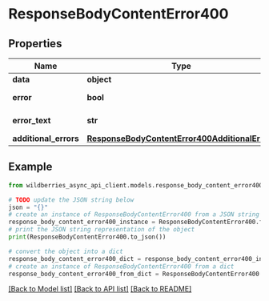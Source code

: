 # ResponseBodyContentError400


## Properties

Name | Type | Description | Notes
------------ | ------------- | ------------- | -------------
**data** | **object** |  | [optional] 
**error** | **bool** | Флаг ошибки | [optional] 
**error_text** | **str** | Описание ошибки | [optional] 
**additional_errors** | [**ResponseBodyContentError400AdditionalErrors**](ResponseBodyContentError400AdditionalErrors.md) |  | [optional] 

## Example

```python
from wildberries_async_api_client.models.response_body_content_error400 import ResponseBodyContentError400

# TODO update the JSON string below
json = "{}"
# create an instance of ResponseBodyContentError400 from a JSON string
response_body_content_error400_instance = ResponseBodyContentError400.from_json(json)
# print the JSON string representation of the object
print(ResponseBodyContentError400.to_json())

# convert the object into a dict
response_body_content_error400_dict = response_body_content_error400_instance.to_dict()
# create an instance of ResponseBodyContentError400 from a dict
response_body_content_error400_from_dict = ResponseBodyContentError400.from_dict(response_body_content_error400_dict)
```
[[Back to Model list]](../README.md#documentation-for-models) [[Back to API list]](../README.md#documentation-for-api-endpoints) [[Back to README]](../README.md)


